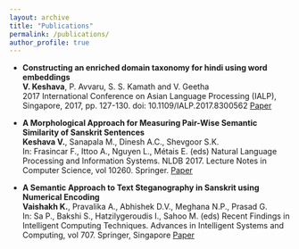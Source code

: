 ```yaml
---
layout: archive
title: "Publications"
permalink: /publications/
author_profile: true
---
```

* **Constructing an enriched domain taxonomy for hindi using word embeddings** \
  **V. Keshava**, P. Avvaru, S. S. Kamath and V. Geetha \
  2017 International Conference on Asian Language Processing (IALP), Singapore, 2017, pp. 127-130. doi: 10.1109/IALP.2017.8300562 [Paper](https://ieeexplore.ieee.org/document/8300562/)

* **A Morphological Approach for Measuring Pair-Wise Semantic Similarity of Sanskrit Sentences** \
  **Keshava V.**, Sanapala M., Dinesh A.C., Shevgoor S.K. \
  In: Frasincar F., Ittoo A., Nguyen L., Métais E. (eds) Natural Language Processing and Information Systems. NLDB 2017. Lecture Notes in Computer Science, vol 10260. Springer. [Paper](https://link.springer.com/chapter/10.1007/978-3-319-59569-6_18)

* **A Semantic Approach to Text Steganography in Sanskrit using Numerical Encoding** \
  **Vaishakh K.**, Pravalika A., Abhishek D.V., Meghana N.P., Prasad G. \
  In: Sa P., Bakshi S., Hatzilygeroudis I., Sahoo M. (eds) Recent Findings in Intelligent Computing Techniques. Advances in Intelligent Systems and Computing, vol 707. Springer, Singapore [Paper](https://link.springer.com/chapter/10.1007/978-981-10-8639-7_19)

